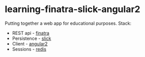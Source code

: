 # learning-finatra-slick-angular2

Putting together a web app for educational purposes. Stack:

* REST api - [finatra](https://twitter.github.io/finatra/)
* Persistence - [slick](http://slick.typesafe.com/) 
* Client - [angular2](https://angular.io/)
* Sessions - [redis](http://redis.io/)
